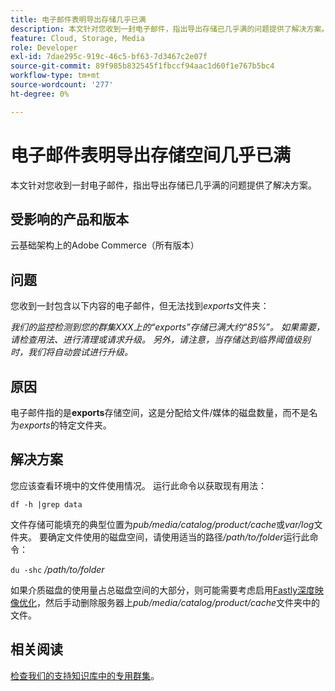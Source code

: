 ```yaml
---
title: 电子邮件表明导出存储几乎已满
description: 本文针对您收到一封电子邮件，指出导出存储已几乎满的问题提供了解决方案。
feature: Cloud, Storage, Media
role: Developer
exl-id: 7dae295c-919c-46c5-bf63-7d3467c2e07f
source-git-commit: 89f985b832545f1fbccf94aac1d60f1e767b5bc4
workflow-type: tm+mt
source-wordcount: '277'
ht-degree: 0%

---
```


# 电子邮件表明导出存储空间几乎已满

本文针对您收到一封电子邮件，指出导出存储已几乎满的问题提供了解决方案。

## 受影响的产品和版本

云基础架构上的Adobe Commerce（所有版本）

## 问题

您收到一封包含以下内容的电子邮件，但无法找到&#x200B;*exports*&#x200B;文件夹：

*我们的监控检测到您的群集XXX上的“exports”存储已满大约“85%”。*
*如果需要，请检查用法、进行清理或请求升级。*
*另外，请注意，当存储达到临界阈值级别时，我们将自动尝试进行升级。*

## 原因

电子邮件指的是&#x200B;**exports**&#x200B;存储空间，这是分配给文件/媒体的磁盘数量，而不是名为&#x200B;*exports*&#x200B;的特定文件夹。

## 解决方案

您应该查看环境中的文件使用情况。 运行此命令以获取现有用法：

`df -h |grep data`

文件存储可能填充的典型位置为&#x200B;*pub/media/catalog/product/cache*&#x200B;或&#x200B;*var/log*&#x200B;文件夹。 要确定文件使用的磁盘空间，请使用适当的路径&#x200B;*/path/to/folder*&#x200B;运行此命令：

`du -shc` */path/to/folder*

如果介质磁盘的使用量占总磁盘空间的大部分，则可能需要考虑启用[Fastly深度映像优化](https://experienceleague.adobe.com/zh-hans/docs/commerce-cloud-service/user-guide/cdn/fastly-image-optimization#deep-image-optimization)，然后手动删除服务器上&#x200B;*pub/media/catalog/product/cache*&#x200B;文件夹中的文件。

## 相关阅读

[检查我们的支持知识库中的专用群集](https://experienceleague.adobe.com/zh-hans/docs/commerce-cloud-service/user-guide/develop/storage/manage-disk-space#check-dedicated-clusters)。
